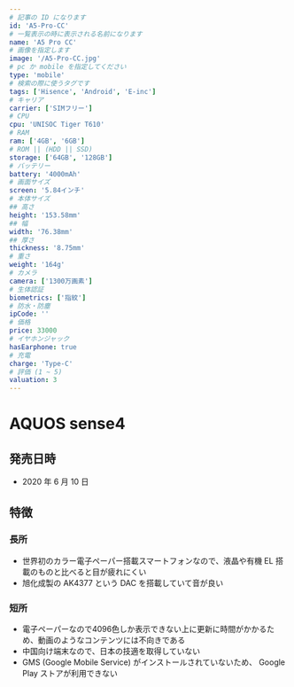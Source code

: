 ```yaml
---
# 記事の ID になります
id: 'A5-Pro-CC'
# 一覧表示の時に表示される名前になります
name: 'A5 Pro CC'
# 画像を指定します
image: '/A5-Pro-CC.jpg'
# pc か mobile を指定してください
type: 'mobile'
# 検索の際に使うタグです
tags: ['Hisence', 'Android', 'E-inc']
# キャリア
carrier: ['SIMフリー']
# CPU
cpu: 'UNISOC Tiger T610'
# RAM
ram: ['4GB', '6GB']
# ROM || (HDD || SSD)
storage: ['64GB', '128GB']
# バッテリー
battery: '4000mAh'
# 画面サイズ
screen: '5.84インチ'
# 本体サイズ
## 高さ
height: '153.58mm'
## 幅
width: '76.38mm'
## 厚さ
thickness: '8.75mm'
# 重さ
weight: '164g'
# カメラ
camera: ['1300万画素']
# 生体認証
biometrics: ['指紋']
# 防水・防塵
ipCode: ''
# 価格
price: 33000
# イヤホンジャック
hasEarphone: true
# 充電
charge: 'Type-C'
# 評価 (1 ~ 5)
valuation: 3
---
```


# AQUOS sense4

## 発売日時

- 2020 年 6 月 10 日

## 特徴

### 長所

- 世界初のカラー電子ペーパー搭載スマートフォンなので、液晶や有機 EL 搭載のものと比べると目が疲れにくい
- 旭化成製の AK4377 という DAC を搭載していて音が良い

### 短所

- 電子ペーパーなので4096色しか表示できない上に更新に時間がかかるため、動画のようなコンテンツには不向きである
- 中国向け端末なので、日本の技適を取得していない
- GMS (Google Mobile Service) がインストールされていないため、 Google Play ストアが利用できない

